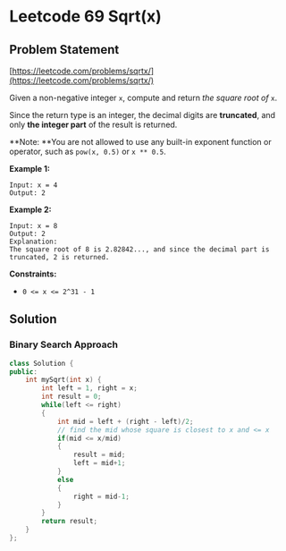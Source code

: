 # Leetcode 69 Sqrt(x)

## Problem Statement

[https://leetcode.com/problems/sqrtx/](https://leetcode.com/problems/sqrtx/)

Given a non-negative integer `x`, compute and return _the square root of_ `x`.

Since the return type is an integer, the decimal digits are **truncated**, and only **the integer part** of the result is returned.

**Note: **You are not allowed to use any built-in exponent function or operator, such as `pow(x, 0.5)` or `x ** 0.5`.

**Example 1:**

```
Input: x = 4
Output: 2
```

**Example 2:**

```
Input: x = 8
Output: 2
Explanation: 
The square root of 8 is 2.82842..., and since the decimal part is truncated, 2 is returned.
```

**Constraints:**

* `0 <= x <= 2^31 - 1`

## Solution

### Binary Search Approach

```cpp
class Solution {
public:
    int mySqrt(int x) {
        int left = 1, right = x;
        int result = 0;
        while(left <= right)
        {
            int mid = left + (right - left)/2;
            // find the mid whose square is closest to x and <= x
            if(mid <= x/mid)
            {
                result = mid;
                left = mid+1;
            }
            else
            {
                right = mid-1;
            }
        }
        return result;
    }
};
```
